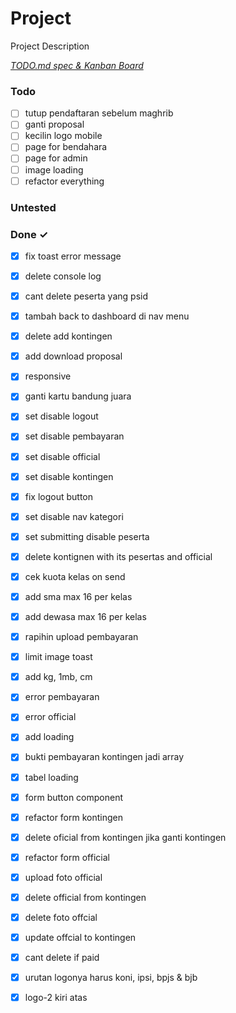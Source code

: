 # Project

Project Description

<em>[TODO.md spec & Kanban Board](https://bit.ly/3fCwKfM)</em>

### Todo

- [ ] tutup pendaftaran sebelum maghrib  
- [ ] ganti proposal  
- [ ] kecilin logo mobile  
- [ ] page for bendahara  
- [ ] page for admin  
- [ ] image loading  
- [ ] refactor everything  

### Untested


### Done ✓

- [x] fix toast error message  
- [x] delete console log  
- [x] cant delete peserta yang psid  
- [x] tambah back to dashboard di nav menu  
- [x] delete add kontingen  
- [x] add download proposal  
- [x] responsive  
- [x] ganti kartu bandung juara  
- [x] set disable logout  
- [x] set disable pembayaran  
- [x] set disable official  
- [x] set disable kontingen  
- [x] fix logout button  
- [x] set disable nav kategori  
- [x] set submitting disable peserta  
- [x] delete kontignen with its pesertas and official  
- [x] cek kuota kelas on send  
- [x] add sma max 16 per kelas  
- [x] add dewasa max 16 per kelas  
- [x] rapihin upload pembayaran  
- [x] limit image toast  
- [x] add kg, 1mb, cm  
- [x] error pembayaran  
- [x] error official  
- [x] add loading  
- [x] bukti pembayaran kontingen jadi array  
- [x] tabel loading  
- [x] form button component  
- [x] refactor form kontingen  
- [x] delete oficial from kontingen jika ganti kontingen  
- [x] refactor form official  
- [x] upload foto official  
- [x] delete official from kontingen  
- [x] delete foto offcial  
- [x] update offcial to kontingen  
- [x] cant delete if paid  
- [x] urutan logonya harus koni, ipsi, bpjs & bjb  
- [x] logo-2 kiri atas  

